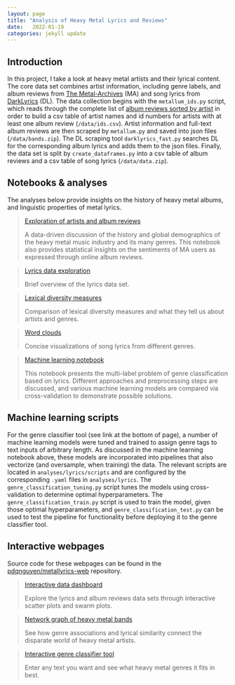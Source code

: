 ```yaml
---
layout: page
title: "Analysis of Heavy Metal Lyrics and Reviews"
date:   2022-01-19
categories: jekyll update
---
```


## Introduction

In this project, I take a look at heavy metal artists and their lyrical content.
The core data set combines artist information, including genre labels, and album reviews from
[The Metal-Archives](https://www.metal-archives.com) (MA) and song lyrics from [DarkLyrics](http://www.darklyrics.com)
(DL). The data collection begins with the `metallum_ids.py` script, which reads through the complete list of
[album reviews sorted by artist](https://www.metal-archives.com/review/browse/by/alpha) in order to build a csv table 
of artist names and id numbers for artists with at least one album review (`/data/ids.csv`). Artist information and
full-text album reviews are then scraped by `metallum.py` and saved into json files (`/data/bands.zip`). The DL 
scraping tool `darklyrics_fast.py` searches DL for the corresponding album lyrics and adds them to the json files. 
Finally, the data set is split by `create_dataframes.py` into a csv table of album reviews and a csv table of song 
lyrics (`/data/data.zip`).


## Notebooks & analyses

The analyses below provide insights on the history of heavy metal albums, and linguistic properties of metal lyrics.


> [Exploration of artists and album reviews](/projects/heavy-metal-analysis/reviews-part-1.html)
>
> A data-driven discussion of the history and global demographics of the heavy metal music industry and its many
> genres. This notebook also provides statistical insights on the sentiments of MA users as expressed through online
> album reviews.

> [Lyrics data exploration](/projects/heavy-metal-analysis/lyrics-part-1.html)
> 
> Brief overview of the lyrics data set.

> [Lexical diversity measures](/projects/heavy-metal-analysis/lyrics-part-2.html)
> 
> Comparison of lexical diversity measures and what they tell us about artists and genres.

> [Word clouds](https://nbviewer.org/github/pdqnguyen/metallyrics/blob/main/analyses/lyrics/notebooks/lyrics-part-3-word-clouds.ipynb)
> 
> Concise visualizations of song lyrics from different genres.

> [Machine learning notebook](https://nbviewer.org/github/pdqnguyen/metallyrics/blob/master/analyses/lyrics/notebooks/genre-classification-bag-of-words.ipynb)
> 
> This notebook presents the multi-label problem of genre classification based on lyrics. Different approaches
> and preprocessing steps are discussed, and various machine learning models are compared via cross-validation
> to demonstrate possible solutions.

## Machine learning scripts

For the genre classifier tool (see link at the bottom of page), a number of machine learning models were tuned and
trained to assign genre tags to text inputs of arbitrary length. As discussed in the machine learning notebook above,
these models are incorporated into pipelines that also vectorize (and oversample, when training) the data. The
relevant scripts are located in `analyses/lyrics/scripts` and are configured by the corresponding `.yaml` files in
`analyses/lyrics`. The `genre_classification_tuning.py` script tunes the models using cross-validation to determine
optimal hyperparameters. The `genre_classification_train.py` script is used to train the model, given those optimal
hyperparameters, and `genre_classification_test.py` can be used to test the pipeline for functionality before
deploying it to the genre classifier tool.

## Interactive webpages

Source code for these webpages can be found in the [pdqnguyen/metallyrics-web](https://github.com/pdqnguyen/metallyrics-web) repository. 

> [Interactive data dashboard](https://metal-lyrics-feature-plots.herokuapp.com/)
> 
> Explore the lyrics and album reviews data sets through interactive scatter plots and swarm plots.

> [Network graph of heavy metal bands](https://metal-lyrics-network-graph.herokuapp.com/)
> 
> See how genre associations and lyrical similarity connect the disparate world of heavy metal artists.

> [Interactive genre classifier tool](https://metal-lyrics-genre-classifier.herokuapp.com/)
> 
> Enter any text you want and see what heavy metal genres it fits in best.

